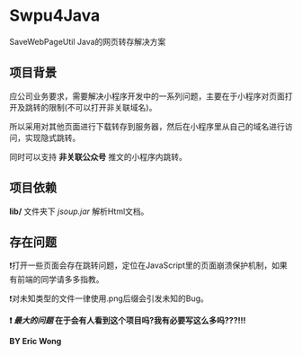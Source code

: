 # Swpu4Java
SaveWebPageUtil Java的网页转存解决方案

## 项目背景
应公司业务要求，需要解决小程序开发中的一系列问题，主要在于小程序对页面打开及跳转的限制(不可以打开非关联域名)。

所以采用对其他页面进行下载转存到服务器，然后在小程序里从自己的域名进行访问，实现隐式跳转。

同时可以支持 **非关联公众号** 推文的小程序内跳转。

## 项目依赖
**lib/** 文件夹下 *jsoup.jar* 解析Html文档。

## 存在问题
❗️打开一些页面会存在跳转问题，定位在JavaScript里的页面崩溃保护机制，如果有前端的同学请多多指教。

❗️对未知类型的文件一律使用.png后缀会引发未知的Bug。

**❗️ *最大的问题* 在于会有人看到这个项目吗?我有必要写这么多吗???!!!**

**BY Eric Wong**
